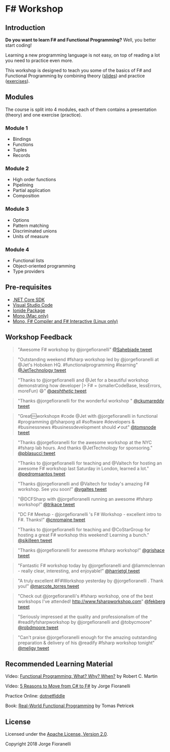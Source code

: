# F# Workshop

## Introduction

**Do you want to learn F# and Functional Programming?** Well, you better start coding!

Learning a new programming language is not easy, on top of reading a lot you need to practice even more.

This workshop is designed to teach you some of the basics of F# and Functional Programming by combining theory ([slides](https://github.com/jorgef/fsharpworkshop/raw/master/FSharpWorkshop_Slides.pptx)) and practice ([exercises](https://github.com/jorgef/fsharpworkshop/raw/master/FSharpWorkshop_Exercises.pdf)).

## Modules

The course is split into 4 modules, each of them contains a presentation (theory) and one exercise (practice).

### Module 1

- Bindings
- Functions
- Tuples
- Records

### Module 2

- High order functions
- Pipelining
- Partial application
- Composition

### Module 3

- Options
- Pattern matching
- Discriminated unions
- Units of measure

### Module 4

- Functional lists
- Object-oriented programming
- Type providers

## Pre-requisites

- [.NET Core SDK](https://www.microsoft.com/net/download)
- [Visual Studio Code](https://code.visualstudio.com/)
- [Ionide Package](http://ionide.io/)
- [Mono (Mac only)](https://www.mono-project.com/download/stable/)
- [Mono, F# Compiler and F# Interactive (Linux only)](https://fsharp.org/use/linux/)

## Workshop Feedback

> "Awesome F# workshop by @jorgefioranelli" [@Sahebjade tweet](https://twitter.com/Sahebjade/status/1132234942333636609)

> "Outstanding weekend #fsharp workshop led by @jorgefioranelli at @Jet's Hoboken HQ. #functionalprogramming #learning" [@JetTechnology tweet](https://twitter.com/JetTechnology/status/931957480258752513)

> "Thanks to @jorgefioranelli and @Jet for a beautiful workshop demonstrating how developer |> F# = (smallerCodeBase, lessErrors, moreFun) 😄" [@_aeshthetic_ tweet](https://twitter.com/_aeshthetic_/status/932130801612935168)

> "Thanks @jorgefioranelli for the wonderful workshop " [@ckumareddy tweet](https://twitter.com/ckumareddy/status/931944429237231623)

> "Great🆒workshop🔛 #code @Jet with @jorgefioranelli in functional #programming @fsharporg all #software #developers & #businessnews #businessdevelopment should ✔out" [@tomsnode tweet](https://twitter.com/tomsnode/status/931983517067640833)

> "Thanks @jorgefioranelli for the awesome workshop at the NYC #fsharp lab hours. And thanks @JetTechnology for sponsoring." [@pblasucci tweet](https://twitter.com/pblasucci/status/734139405301075969)

> "Thanks to @jorgefioranelli for teaching and @Valtech for hosting an awesome F# workshop last Saturday in London, learned a lot." [@pedromsantos tweet](https://twitter.com/pedromsantos/status/716903753442586624)

> "Thanks @jorgefioranelli and @Valtech for today's amazing F# workshop. See you soon!" [@vgaltes tweet](https://twitter.com/vgaltes/status/716339992860164096)

> "@DCFSharp with @jorgefioranelli running an awesome #fsharp workshop!" [@trikace tweet](https://twitter.com/TRikace/status/708679222441725953)

> "DC F# Meetup - @jorgefioranelli 's F# Workshop - excellent intro to F#. Thanks!" [@cnromaine tweet](https://twitter.com/cnromaine/status/709380386124656641)

> "Thanks to @jorgefioranelli for teaching and @CoStarGroup for hosting a great F# workshop this weekend! Learning a bunch." [@sjkilleen tweet](https://twitter.com/sjkilleen/status/708716443660111873)

> "Thanks @jorgefioranelli for awesome #fsharp workshop!" [@grishace tweet](https://twitter.com/grishace/status/696073536595718144)

> "Fantastic F# workshop today by @jorgefioranelli and @liammclennan - really clear, interesting, and enjoyable!" [@harrietgl tweet](https://twitter.com/harrietgl/status/600872399538532352)

> "A truly excellent #F#Workshop yesterday by @jorgefioranelli . Thank you!" [@marcote_torres tweet](https://twitter.com/marcote_torres/status/598842148927201280)

> "Check out @jorgefioranelli's #fsharp workshop, one of the best workshops I've attended! http://www.fsharpworkshop.com" [@fekberg tweet](https://twitter.com/fekberg/status/563477575230431234)

> "Seriously impressed at the quality and professionalism of the #readifyfsharpworkshop by @jorgefioranelli and @tobycmoore" [@robdmoore tweet](https://twitter.com/robdmoore/status/532522727941218304)

> "Can't praise @jorgefioranelli enough for the amazing outstanding preparation & delivery of his @readify #fsharp workshop tonight" [@meligy tweet](https://twitter.com/Meligy/status/514382840520138753)

## Recommended Learning Material

Video: [Functional Programming: What? Why? When?](https://vimeo.com/97514630) by Robert C. Martin

Video: [5 Reasons to Move from C# to F#](https://www.youtube.com/embed/-0BB3lU_qr4) by Jorge Fioranelli

Practice Online: [dotnetfiddle](https://dotnetfiddle.net/)

Book: [Real-World Functional Programming](http://www.manning.com/petricek/) by Tomas Petricek

## License

Licensed under the [Apache License, Version 2.0](http://www.apache.org/licenses/LICENSE-2.0).

Copyright 2018 Jorge Fioranelli
